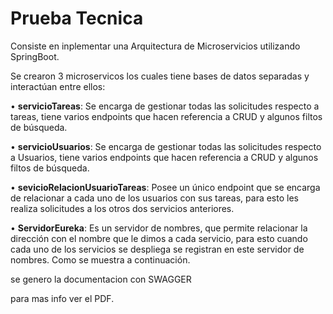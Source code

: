 # Prueba Tecnica

Consiste en inplementar una Arquitectura de Microservicios utilizando SpringBoot.

Se crearon 3 microservicos los cuales tiene bases de datos separadas y interactúan entre ellos:

•	**servicioTareas**: Se encarga de gestionar todas las solicitudes respecto a tareas, tiene varios endpoints que hacen referencia a CRUD y algunos filtos de búsqueda.

•	**servicioUsuarios**: Se encarga de gestionar todas las solicitudes respecto a Usuarios, tiene varios endpoints que hacen referencia a CRUD y algunos filtos de búsqueda.

•	**sevicioRelacionUsuarioTareas**: Posee un único endpoint que se encarga de relacionar a cada uno de los usuarios con sus tareas, para esto les realiza solicitudes a los otros dos servicios anteriores.

•	**ServidorEureka**: Es un servidor de nombres, que permite relacionar la dirección con el nombre que le dimos a cada servicio, para esto cuando cada uno de los servicios se despliega se registran en este servidor de nombres. Como se muestra a continuación.


se genero la documentacion con SWAGGER

para mas info ver el PDF.
